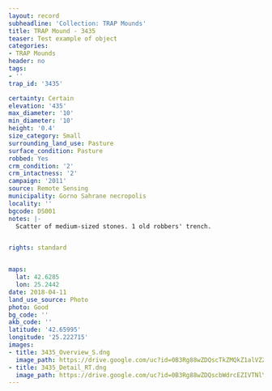 ```yaml
---
layout: record
subheadline: 'Collection: TRAP Mounds'
title: TRAP Mound - 3435
teaser: Test example of object
categories:
- TRAP Mounds
header: no
tags:
- ''
trap_id: '3435'

certainty: Certain
elevation: '435'
max_diameter: '10'
min_diameter: '10'
height: '0.4'
size_category: Small
surrounding_land_use: Pasture
surface_condition: Pasture
robbed: Yes
crm_condition: '2'
crm_intactness: '2'
campaign: '2011'
source: Remote Sensing
municipality: Gorno Sahrane necropolis
locality: ''
bgcode: DS001
notes: |-
  Scatter of medium-sized stones. 1 old robbers' trench.


rights: standard


maps:
  lat: 42.6285
  lon: 25.2442
date: 2018-04-11
land_use_source: Photo
photo: Good
bg_code: ''
akb_code: ''
latitude: '42.65995'
longitude: '25.222715'
images:
- title: 3435_Overview_S.dng
  image_path: https://drive.google.com/uc?id=0B3Rg88wZDQscTkZMQkZ1alVZZ28
- title: 3435_Detail_RT.dng
  image_path: https://drive.google.com/uc?id=0B3Rg88wZDQscbWdrcEZIVTNlYUE
---
```

